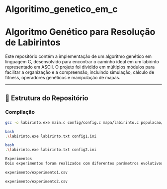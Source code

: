# Algoritimo_genetico_em_c
# Algoritmo Genético para Resolução de Labirintos

Este repositório contém a implementação de um algoritmo genético em linguagem C, desenvolvido para encontrar o caminho ideal em um labirinto representado em ASCII. O projeto foi dividido em múltiplos módulos para facilitar a organização e a compreensão, incluindo simulação, cálculo de fitness, operadores genéticos e manipulação de mapas.

---

## 📁 Estrutura do Repositório

### Compilação

```bash
gcc -o labirinto.exe main.c config/config.c mapa/labirinto.c populacao/populacao.c populacao/individuo.c genetico/genetico.c

bash
.\labirinto.exe labirinto.txt config1.ini

bash
.\labirinto.exe labirinto.txt config2.ini

Experimentos
Dois experimentos foram realizados com diferentes parâmetros evolutivos, como taxa de mutação, tamanho da população e número de gerações. Cada experimento está documentado separadamente:

experimento/experimento1.csv

experimento/experimento2.csv
